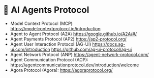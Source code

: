 
# 🚀 AI Agents Protocol
- Model Context Protocol (MCP) https://modelcontextprotocol.io/introduction
- Agent to Agent Protocol (A2A) https://google.github.io/A2A/#/
- Agent Payments Protocol (AP2) https://ap2-protocol.org/
- Agent User Interaction Protocol (AG-UI) https://docs.ag-ui.com/introduction  https://github.com/ag-ui-protocol/ag-ui
- Agent Network Protocol (ANP) https://agent-network-protocol.com/
- Agent Communication Protocol (ACP): https://agentcommunicationprotocol.dev/introduction/welcome
- Agora Protocol (Agora): https://agoraprotocol.org/


